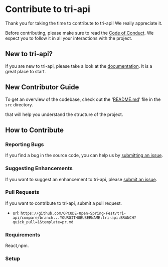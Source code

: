 # Contribute to tri-api

Thank you for taking the time to contribute to tri-api! We really appreciate it. 

Before contributing, please make sure to read the [Code of Conduct](../../CODE_OF_CONDUCT.md). We expect you to follow it in all your interactions with the project.

## New to tri-api?

If you are new to tri-api, please take a look at the [documentation](./Project_Tour.md). It is a great place to start.

## New Contributor Guide

To get an overview of the codebase, check out the '[README.md](../src/README.md)' file in the `src` directory.

that will help you understand the structure of the project.

## How to Contribute

### Reporting Bugs

If you find a bug in the source code, you can help us by [submitting an issue](../ISSUE_TEMPLATE/bug_report.yaml).

### Suggesting Enhancements

If you want to suggest an enhancement to tri-api, please [submit an issue](../ISSUE_TEMPLATE/feature_request.yaml).

### Pull Requests

If you want to contribute to tri-api, submit a pull request.

- url: `https://github.com/OPCODE-Open-Spring-Fest/tri-api/compare/branch...YOURGITHUBUSERNAME:tri-api:BRANCH?quick_pull=1&template=pr.md`
  
### Requirements
React,npm.

### Setup

